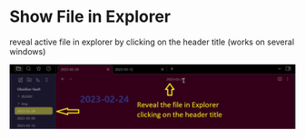 # Show File in Explorer  
  
reveal active file in explorer by clicking on the header title (works on several windows)  
  
![demo](demo.jpg)

